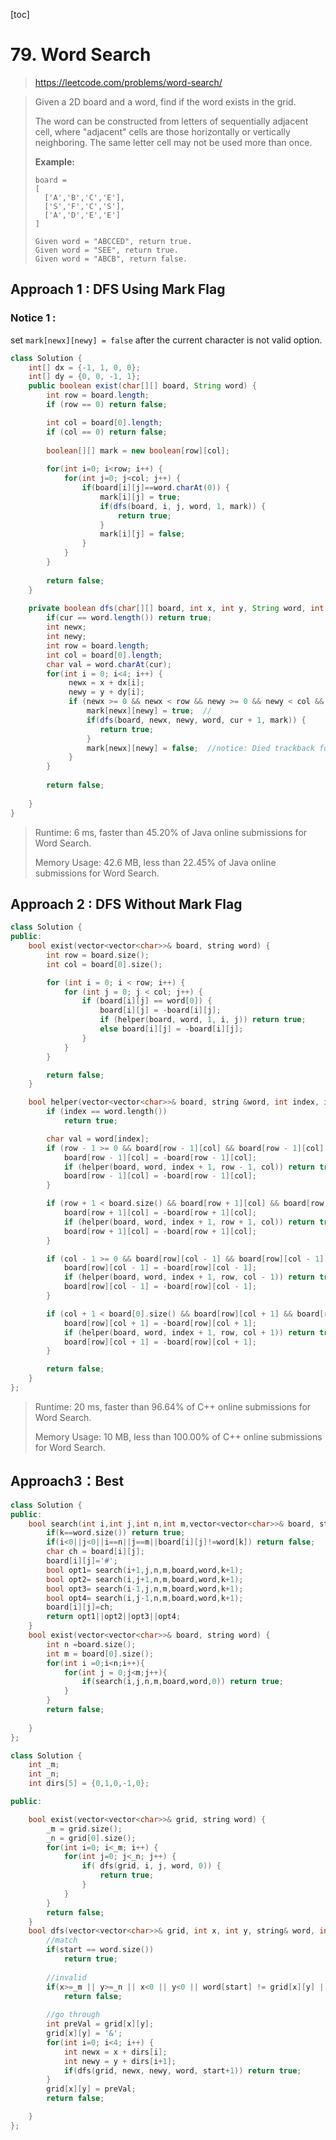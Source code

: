 [toc]

# 79. Word Search

> https://leetcode.com/problems/word-search/

> Given a 2D board and a word, find if the word exists in the grid.
>
> The word can be constructed from letters of sequentially adjacent cell, where "adjacent" cells are those horizontally or vertically neighboring. The same letter cell may not be used more than once.
>
> **Example:**
>
> ```
> board =
> [
>   ['A','B','C','E'],
>   ['S','F','C','S'],
>   ['A','D','E','E']
> ]
> 
> Given word = "ABCCED", return true.
> Given word = "SEE", return true.
> Given word = "ABCB", return false.
> ```

## Approach 1 : DFS Using Mark Flag

### Notice 1 :

set `mark[newx][newy] = false` after the current character is not valid option.

```java
class Solution {
    int[] dx = {-1, 1, 0, 0};
    int[] dy = {0, 0, -1, 1};
    public boolean exist(char[][] board, String word) {
        int row = board.length;
        if (row == 0) return false;

        int col = board[0].length;
        if (col == 0) return false;
        
        boolean[][] mark = new boolean[row][col];
        
        for(int i=0; i<row; i++) {
            for(int j=0; j<col; j++) {
                if(board[i][j]==word.charAt(0)) {
                    mark[i][j] = true;
                    if(dfs(board, i, j, word, 1, mark)) {
                        return true;
                    }
                    mark[i][j] = false;
                }
            }
        }
        
        return false;
    }
    
    private boolean dfs(char[][] board, int x, int y, String word, int cur, boolean[][] mark) {        
        if(cur == word.length()) return true;
        int newx;
        int newy;
        int row = board.length;
        int col = board[0].length;
        char val = word.charAt(cur);
        for(int i = 0; i<4; i++) {
             newx = x + dx[i];
             newy = y + dy[i];
             if (newx >= 0 && newx < row && newy >= 0 && newy < col && mark[newx][newy]==false && board[newx][newy] == val) {
                 mark[newx][newy] = true;  // 
                 if(dfs(board, newx, newy, word, cur + 1, mark)) {
                    return true;
                 }
                 mark[newx][newy] = false;  //notice: Died trackback for reusage
             }
        }
        
        return false;
         
    }
}
```

> Runtime: 6 ms, faster than 45.20% of Java online submissions for Word Search.
>
> Memory Usage: 42.6 MB, less than 22.45% of Java online submissions for Word Search.

## Approach 2 : DFS Without Mark Flag

```c++
class Solution {
public:
	bool exist(vector<vector<char>>& board, string word) {
		int row = board.size();
		int col = board[0].size();

		for (int i = 0; i < row; i++) {
			for (int j = 0; j < col; j++) {
				if (board[i][j] == word[0]) {
					board[i][j] = -board[i][j];
					if (helper(board, word, 1, i, j)) return true;
					else board[i][j] = -board[i][j];
				}
			}
		}

		return false;
	}

	bool helper(vector<vector<char>>& board, string &word, int index, int row, int col) {
		if (index == word.length())
			return true;

		char val = word[index];
		if (row - 1 >= 0 && board[row - 1][col] && board[row - 1][col] == val) {
			board[row - 1][col] = -board[row - 1][col];
			if (helper(board, word, index + 1, row - 1, col)) return true;
			board[row - 1][col] = -board[row - 1][col];
		}

		if (row + 1 < board.size() && board[row + 1][col] && board[row + 1][col] == val) {
			board[row + 1][col] = -board[row + 1][col];
			if (helper(board, word, index + 1, row + 1, col)) return true;
			board[row + 1][col] = -board[row + 1][col];
		}

		if (col - 1 >= 0 && board[row][col - 1] && board[row][col - 1] == val) {
			board[row][col - 1] = -board[row][col - 1];
			if (helper(board, word, index + 1, row, col - 1)) return true;
			board[row][col - 1] = -board[row][col - 1];
		}

		if (col + 1 < board[0].size() && board[row][col + 1] && board[row][col + 1] == val) {
			board[row][col + 1] = -board[row][col + 1];
			if (helper(board, word, index + 1, row, col + 1)) return true;
			board[row][col + 1] = -board[row][col + 1];
		}

		return false;
	}
};
```

> Runtime: 20 ms, faster than 96.64% of C++ online submissions for Word Search.
>
> Memory Usage: 10 MB, less than 100.00% of C++ online submissions for Word Search.

## Approach3：Best

```c++
class Solution {
public:
    bool search(int i,int j,int n,int m,vector<vector<char>>& board, string &word,int k){
        if(k==word.size()) return true;
        if(i<0||j<0||i==n||j==m||board[i][j]!=word[k]) return false;
        char ch = board[i][j];
        board[i][j]='#';
        bool opt1= search(i+1,j,n,m,board,word,k+1);
        bool opt2= search(i,j+1,n,m,board,word,k+1);
        bool opt3= search(i-1,j,n,m,board,word,k+1);
        bool opt4= search(i,j-1,n,m,board,word,k+1);
        board[i][j]=ch;
        return opt1||opt2||opt3||opt4;
    }
    bool exist(vector<vector<char>>& board, string word) {
        int n =board.size();
        int m = board[0].size();
        for(int i =0;i<n;i++){
            for(int j = 0;j<m;j++){
                if(search(i,j,n,m,board,word,0)) return true;
            }
        }
        return false;
        
    }
};
```

```c++
class Solution {
    int _m;
    int _n;
    int dirs[5] = {0,1,0,-1,0};

public:

    bool exist(vector<vector<char>>& grid, string word) {
        _m = grid.size();
        _n = grid[0].size();
        for(int i=0; i<_m; i++) {
            for(int j=0; j<_n; j++) {
                if( dfs(grid, i, j, word, 0)) {
                    return true;
                }
            }
        }
        return false;
    }
    bool dfs(vector<vector<char>>& grid, int x, int y, string& word, int start) {
        //match
        if(start == word.size()) 
            return true;
        
        //invalid
        if(x>=_m || y>=_n || x<0 || y<0 || word[start] != grid[x][y] || grid[x][y] == '&') 
            return false;
            
        //go through
        int preVal = grid[x][y];
        grid[x][y] = '&';
        for(int i=0; i<4; i++) {
            int newx = x + dirs[i];
            int newy = y + dirs[i+1];
            if(dfs(grid, newx, newy, word, start+1)) return true;
        }
        grid[x][y] = preVal;
        return false;

    }
};
```

